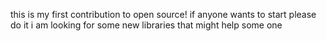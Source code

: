 this is my first contribution to open source!
if anyone wants to start please do it 
i am looking for some new libraries that might help some one
